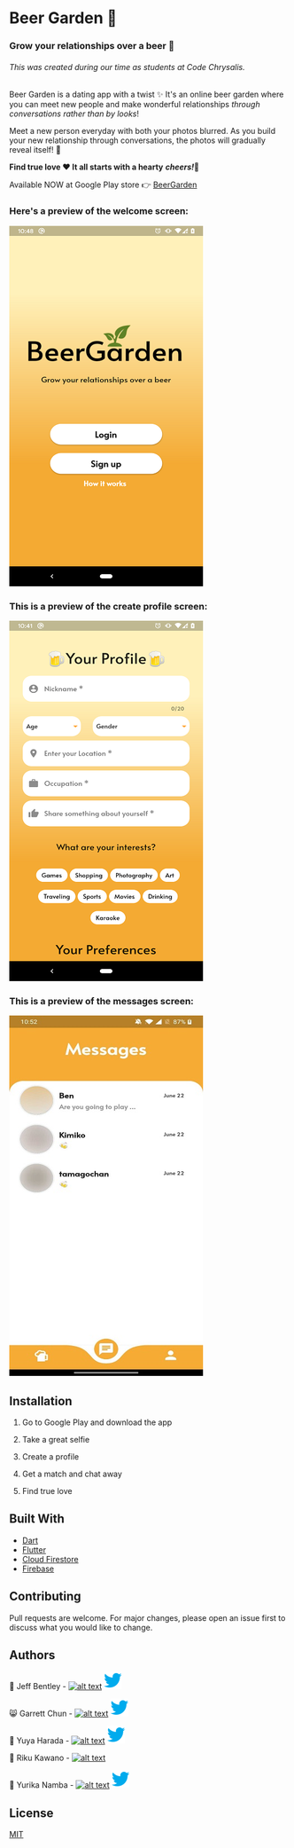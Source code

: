# Beer Garden 🌱
### Grow your relationships over a beer 🍻

###### This was created during our time as students at Code Chrysalis.

Beer Garden is a dating app with a twist ✨ It's an online beer garden where you can meet new people and make wonderful relationships *through conversations rather than by looks*!

Meet a new person everyday with both your photos blurred. As you build your new relationship through conversations, the photos will gradually reveal itself! 🎉

**Find true love ♥️ It all starts with a hearty** ***cheers!***🍻 

Available NOW at Google Play store 👉 [BeerGarden](https://play.google.com/store/)

### Here's a preview of the welcome screen:

![BeerGarden1](./images/welcome.png)

### This is a preview of the create profile screen:

![BeerGarden2](./images/create.png)

### This is a preview of the messages screen:

![BeerGarden3](./images/messages.jpg)


## Installation

1. Go to Google Play and download the app

2.  Take a great selfie

3.  Create a profile

4.  Get a match and chat away

5.  Find true love

## Built With

- [Dart](https://dart.dev/)
- [Flutter](https://flutter.dev/)
- [Cloud Firestore](https://cloud.google.com/firestore)
- [Firebase](https://firebase.google.com/)

## Contributing

Pull requests are welcome. For major changes, please open an issue first to discuss what you would like to change.


## Authors

👻  Jeff Bentley - [![alt text][1.1]][1]       [![alt text][1.2]][2]

😸  Garrett Chun  -  [![alt text][1.1]][3]       [![alt text][1.2]][4]

🌝  Yuya Harada - [![alt text][1.1]][5]   [![alt text][1.2]][9]

🐸  Riku Kawano - [![alt text][1.1]][6]

🦄  Yurika Namba - [![alt text][1.1]][7]       [![alt text][1.2]][8]

[1.1]: http://i.imgur.com/9I6NRUm.png
[1.2]: ./images/twitter.png
[1.5]: http://i.imgur.com/wWzX9uB.png

[1]: https://github.com/jbentleyjp
[2]: https://twitter.com/bentley449

[3]: https://github.com/KapakahiCoder
[4]: http://www.twitter.com/KapakahiCoder

[5]: https://github.com/yuya-h-29
[9]: https://twitter.com/harahara_29

[6]: https://github.com/rikukawano

[7]: https://github.com/yurikanamba
[8]: https://twitter.com/NambaYurika

## License

[MIT](https://choosealicense.com/licenses/mit/)
